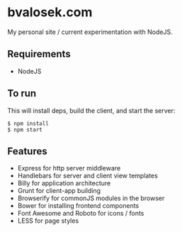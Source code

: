 # bvalosek.com

My personal site / current experimentation with NodeJS.

## Requirements

* NodeJS

## To run

This will install deps, build the client, and start the server:

```
$ npm install
$ npm start
```

## Features

* Express for http server middleware
* Handlebars for server and client view templates
* Billy for application architecture
* Grunt for client-app building
* Browserify for commonJS modules in the browser
* Bower for installing frontend components
* Font Awesome and Roboto for icons / fonts
* LESS for page styles

